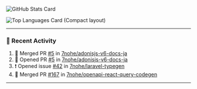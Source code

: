 ![GitHub Stats Card](https://github-readme-stats.vercel.app/api?username=7nohe&count_private=true&theme=react)

![Top Languages Card (Compact layout)](https://github-readme-stats.vercel.app/api/top-langs/?username=7nohe&layout=compact&theme=react)

---

### :koala: Recent Activity

<!--START_SECTION:activity-->
1. 🎉 Merged PR [#5](https://github.com/7nohe/adonisjs-v6-docs-ja/pull/5) in [7nohe/adonisjs-v6-docs-ja](https://github.com/7nohe/adonisjs-v6-docs-ja)
2. 💪 Opened PR [#5](https://github.com/7nohe/adonisjs-v6-docs-ja/pull/5) in [7nohe/adonisjs-v6-docs-ja](https://github.com/7nohe/adonisjs-v6-docs-ja)
3. ❗ Opened issue [#42](https://github.com/7nohe/laravel-typegen/issues/42) in [7nohe/laravel-typegen](https://github.com/7nohe/laravel-typegen)
4. 🎉 Merged PR [#167](https://github.com/7nohe/openapi-react-query-codegen/pull/167) in [7nohe/openapi-react-query-codegen](https://github.com/7nohe/openapi-react-query-codegen)
<!--END_SECTION:activity-->

---
